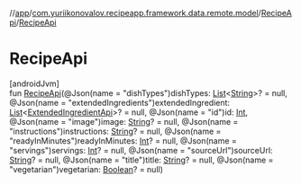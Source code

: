//[app](../../../index.md)/[com.yuriikonovalov.recipeapp.framework.data.remote.model](../index.md)/[RecipeApi](index.md)/[RecipeApi](-recipe-api.md)

# RecipeApi

[androidJvm]\
fun [RecipeApi](-recipe-api.md)(@Json(name = &quot;dishTypes&quot;)dishTypes: [List](https://kotlinlang.org/api/latest/jvm/stdlib/kotlin.collections/-list/index.html)&lt;[String](https://kotlinlang.org/api/latest/jvm/stdlib/kotlin/-string/index.html)&gt;? = null, @Json(name = &quot;extendedIngredients&quot;)extendedIngredient: [List](https://kotlinlang.org/api/latest/jvm/stdlib/kotlin.collections/-list/index.html)&lt;[ExtendedIngredientApi](../-extended-ingredient-api/index.md)&gt;? = null, @Json(name = &quot;id&quot;)id: [Int](https://kotlinlang.org/api/latest/jvm/stdlib/kotlin/-int/index.html), @Json(name = &quot;image&quot;)image: [String](https://kotlinlang.org/api/latest/jvm/stdlib/kotlin/-string/index.html)? = null, @Json(name = &quot;instructions&quot;)instructions: [String](https://kotlinlang.org/api/latest/jvm/stdlib/kotlin/-string/index.html)? = null, @Json(name = &quot;readyInMinutes&quot;)readyInMinutes: [Int](https://kotlinlang.org/api/latest/jvm/stdlib/kotlin/-int/index.html)? = null, @Json(name = &quot;servings&quot;)servings: [Int](https://kotlinlang.org/api/latest/jvm/stdlib/kotlin/-int/index.html)? = null, @Json(name = &quot;sourceUrl&quot;)sourceUrl: [String](https://kotlinlang.org/api/latest/jvm/stdlib/kotlin/-string/index.html)? = null, @Json(name = &quot;title&quot;)title: [String](https://kotlinlang.org/api/latest/jvm/stdlib/kotlin/-string/index.html)? = null, @Json(name = &quot;vegetarian&quot;)vegetarian: [Boolean](https://kotlinlang.org/api/latest/jvm/stdlib/kotlin/-boolean/index.html)? = null)
